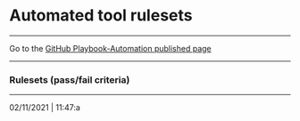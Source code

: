 # Automated tool rulesets

<hr>

Go to the [GitHub Playbook-Automation published page](https://section508coordinators.github.io/Dev-Automation/)

<hr>

### Rulesets (pass/fail criteria)



<hr>

02/11/2021 | 11:47:a

